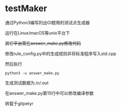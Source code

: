 # testMaker
通过Python3编写的出OI题用的测试点生成器

运行在Linux/macOS等unix平台下

~~其它平台需在answer_make.py修改代码~~

修改rule_config.py中的生成规则并将标准程序写入std.cpp

然后执行

``python3 -u answer_make.py``

生成测试数据为.in/.out

在answer_make.py第15行中可以修改编译参数



转载于gitpetyr
